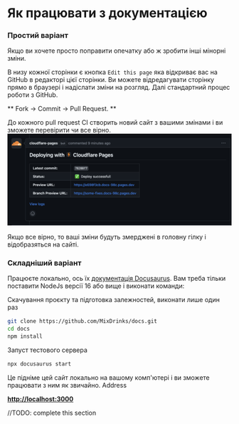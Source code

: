 # Як працювати з документацією

### Простий варіант

Якщо ви хочете просто поправити опечатку або ж зробити інші мінорні зміни.

В низу кожної сторінки є кнопка `Edit this page` яка відкриває вас на GitHub в редакторі цієї сторінки. Ви можете
відредагувати сторінку прямо в браузері і надіслати зміни на розгляд. Далі стандартний процес роботи з GitHub.

** Fork -> Commit -> Pull Request. **

До кожного pull request CI створить новий сайт з вашими змінами і ви зможете перевірити чи все вірно.
![pull request preview](pull_request_preview.png)

Якщо все вірно, то ваші зміни будуть змерджені в головну гілку і відобразяться на сайті.

### Складніший варіант

Працюєте локально, ось їх [документація Docusaurus](https://docusaurus.io/docs/installation).
Вам треба тільки поставити NodeJs версії 16 або вище і виконати команди:

Скачування проєкту та підготовка залежностей, виконати лише один раз
```bash
git clone https://github.com/MixDrinks/docs.git
cd docs
npm install 
```

Запуст тестового сервера
```bash
npx docusaurus start
```

Це підніме цей сайт локально на вашому комп'ютері і ви зможете працювати з ним як звичайно.
Address

**[http://localhost:3000](http://localhost:3000)**

//TODO: complete this section



